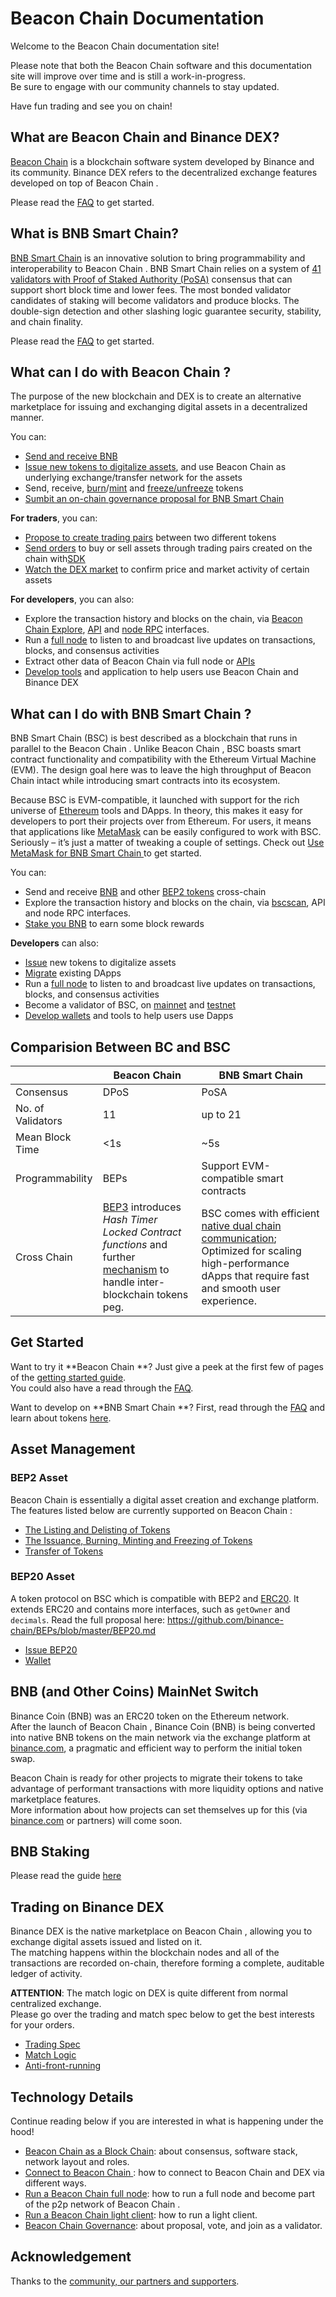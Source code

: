 # Beacon Chain Documentation

Welcome to the Beacon Chain documentation site!

Please note that both the Beacon Chain software and this documentation site will improve over time and is still a work-in-progress.<br/>
Be sure to engage with our community channels to stay updated.

Have fun trading and see you on chain!

## What are Beacon Chain and Binance DEX?

[Beacon Chain](https://www.binance.org) is a blockchain software system developed by Binance and its community.
Binance DEX refers to the decentralized exchange features developed on top of Beacon Chain .

Please read the [FAQ](faq/faq.md) to get started.

## What is BNB Smart Chain?

[BNB Smart Chain](https://www.bnbchain.org/en/smartChain) is an innovative solution to bring programmability and interoperability to Beacon Chain . BNB Smart Chain relies on a system of [41 validators with Proof of Staked Authority (PoSA)](https://https://github.com/bnb-chain/whitepaper/blob/master/WHITEPAPER.md) consensus that can support short block time and lower fees. The most bonded validator candidates of staking will become validators and produce blocks. The double-sign detection and other slashing logic guarantee security, stability, and chain finality.

Please read the [FAQ](../BSC-FAQs-general.md) to get started.


## What can I do with Beacon Chain ?

The purpose of the new blockchain and DEX is to create an alternative marketplace for issuing and exchanging digital assets in a decentralized manner.

You can:

- [Send and receive BNB](transfer.md#web-wallet)
- [Issue new tokens to digitalize assets](https://community.binance.org/topic/2487), and use Beacon Chain  as underlying exchange/transfer
network for the assets
- Send, receive, [burn](tokens.md#burn)/[mint](tokens.md#mint) and [freeze/unfreeze](tokens.md#freeze-unfreeze) tokens
- [Sumbit an on-chain governance proposal for BNB Smart Chain ](learn/bsc-gov.md)


**For traders**, you can:

- [Propose to create trading pairs](list_instruction.md) between two different tokens
- [Send orders](learn/trading-interface.md) to buy or sell assets through trading pairs created on the chain with[SDK](exchange-integration.md#sdks)
- [Watch the DEX market](develop/api-reference/dex-api/paths.md#apiv1markets) to confirm price and market activity of certain assets

**For developers**, you can also:

- Explore the transaction history and blocks on the chain, via [Beacon Chain  Explore](https://explorer.binance.org), [API](develop/api-reference/dex-api/paths.md)
and [node RPC](develop/api-reference/node-rpc.md) interfaces.
- Run a [full node](fullnode.md) to listen to and broadcast live updates on transactions, blocks, and consensus activities
- Extract other data of Beacon Chain  via full node or [APIs](develop/api-reference/dex-api/paths.md#apiv1markets)
- [Develop tools](exchange-integration.md#sdks) and application to help users use Beacon Chain  and Binance DEX

## What can I do with BNB Smart Chain ?

BNB Smart Chain  (BSC) is best described as a blockchain that runs in parallel to the Beacon Chain . Unlike Beacon Chain , BSC boasts smart contract functionality and compatibility with the Ethereum Virtual Machine (EVM). The design goal here was to leave the high throughput of Beacon Chain  intact while introducing smart contracts into its ecosystem.

Because BSC is EVM-compatible, it launched with support for the rich universe of [Ethereum](https://academy.binance.com/en/articles/what-is-ethereum) tools and DApps. In theory, this makes it easy for developers to port their projects over from Ethereum. For users, it means that applications like [MetaMask](../wallet/metamask.md) can be easily configured to work with BSC. Seriously – it’s just a matter of tweaking a couple of settings. Check out [Use MetaMask for BNB Smart Chain ](../wallet/metamask.md) to get started.

You can:

- Send and receive [BNB](https://docs.bnbchain.org/docs/binance#transfer-testnet-bnb-from-bsc-to-bc) and other [BEP2 tokens](https://docs.bnbchain.org/docs/binance#swap-testnet-bep2-token-to-its-bep20-equivalent) cross-chain
- Explore the transaction history and blocks on the chain, via [bscscan](https://bscscan.com), API
and node RPC interfaces.
- [Stake you BNB](../wallet/staking.md) to earn some block rewards

**Developers** can also:

- [Issue](../issue-BEP20.md) new tokens to digitalize assets
- [Migrate](https://github.com/binance-chain/bsc-develop-ecosystem) existing DApps
- Run a [full node](fullnode.md) to listen to and broadcast live updates on transactions, blocks, and consensus activities
- Become a validator of BSC, on [mainnet](../validator/guideline-mainnet.md) and [testnet](../validator/guideline-testnet.md)
- [Develop wallets](../wallet/wallet_api.md) and tools to help users use Dapps

## Comparision Between BC and BSC

|                   | Beacon Chain  | BNB Smart Chain                     |
| ----------------- | ------------- | -------------------------------------- |
| Consensus         | DPoS          | PoSA                                   |
| No. of Validators | 11            | up to 21                               |
| Mean Block Time   | <1s           | ~5s                                    |
| Programmability   | BEPs          | Support EVM-compatible smart contracts |
| Cross Chain       |[BEP3](https://github.com/binance-chain/BEPs/blob/master/BEP3.md) introduces *Hash Timer Locked Contract functions* and further [mechanism](https://community.binance.org/topic/1892) to handle inter-blockchain tokens peg.    | BSC comes with efficient [native dual chain communication](../learn/cross-chain.md); Optimized for scaling high-performance dApps that require fast and smooth user experience.                    |

## Get Started

Want to try it **Beacon Chain **? Just give a peek at the first few of pages of the [getting started guide](get-started.md).<br/>
You could also have a read through the [FAQ](faq/faq.md).

Want to develop on **BNB Smart Chain **? First, read through the [FAQ](../BSC-FAQs-general.md) and learn about tokens [here](../BEP20.md).

## Asset Management

### BEP2 Asset

Beacon Chain  is essentially a digital asset creation and exchange platform.<br/>
The features listed below are currently supported on Beacon Chain :

- [The Listing and Delisting of Tokens](list.md)
- [The Issuance, Burning, Minting and Freezing of Tokens](tokens.md)
- [Transfer of Tokens](transfer.md)

### BEP20 Asset

A token protocol on BSC which is compatible with BEP2 and [ERC20](https://eips.ethereum.org/EIPS/eip-20). It extends ERC20 and contains more interfaces, such as `getOwner` and `decimals`. Read the full proposal here: <https://github.com/binance-chain/BEPs/blob/master/BEP20.md>

- [Issue BEP20](../issue-BEP20.md)
- [Wallet](../Wallet.md)

## BNB (and Other Coins) MainNet Switch

Binance Coin (BNB) was an ERC20 token on the Ethereum network.<br/>
After the launch of Beacon Chain , Binance Coin (BNB) is being converted into native BNB tokens on the main network via the exchange platform at [binance.com](https://www.binance.com), a pragmatic and efficient way to perform the initial token swap.

Beacon Chain  is ready for other projects to migrate their tokens to take advantage of performant transactions with more liquidity options and native marketplace features.<br/>
More information about how projects can set themselves up for this (via [binance.com](https://www.binance.com) or partners) will come soon.

## BNB Staking

Please read the guide [here](../wallet/staking.md)

## Trading on Binance DEX

Binance DEX is the native marketplace on Beacon Chain , allowing you to exchange digital assets issued and listed on it.<br/>
The matching happens within the blockchain nodes and all of the transactions are recorded on-chain, therefore forming a complete, auditable ledger of activity.

**ATTENTION**: The match logic on DEX is quite different from normal centralized exchange.<br/>
Please go over the trading and match spec below to get the best interests for your orders.

- [Trading Spec](trading-spec.md)
- [Match Logic](match.md)
- [Anti-front-running](anti-frontrun.md)

## Technology Details
Continue reading below if you are interested in what is happening under the hood!

- [Beacon Chain  as a Block Chain](blockchain.md): about consensus, software stack, network layout and roles.
- [Connect to Beacon Chain ](chain-access.md): how to connect to Beacon Chain  and DEX via different ways.
- [Run a Beacon Chain  full node](fullnode.md): how to run a full node and become part of the p2p network of Beacon Chain .
- [Run a Beacon Chain  light client](light-client.md): how to run a light client.
- [Beacon Chain  Governance](governance.md): about proposal, vote, and join as a validator.

## Acknowledgement
Thanks to the [community, our partners and supporters](acknowledgement.md).
